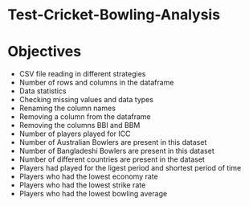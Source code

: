 # Test-Cricket-Bowling-Analysis
# Objectives
- CSV file reading in different strategies
- Number of rows and columns in the dataframe
- Data statistics
- Checking missing values and data types
- Renaming the column names
- Removing a column from the dataframe
- Removing the columns BBI and BBM
- Number of players played for ICC
- Number of Australian Bowlers are present in this dataset
- Number of Bangladeshi Bowlers are present in this dataset
- Number of different countries are present in the dataset
- Players had played for the ligest period and shortest period of time
- Players who had the lowest economy rate
- Players who had the lowest strike rate
- Players who had the lowest bowling average
